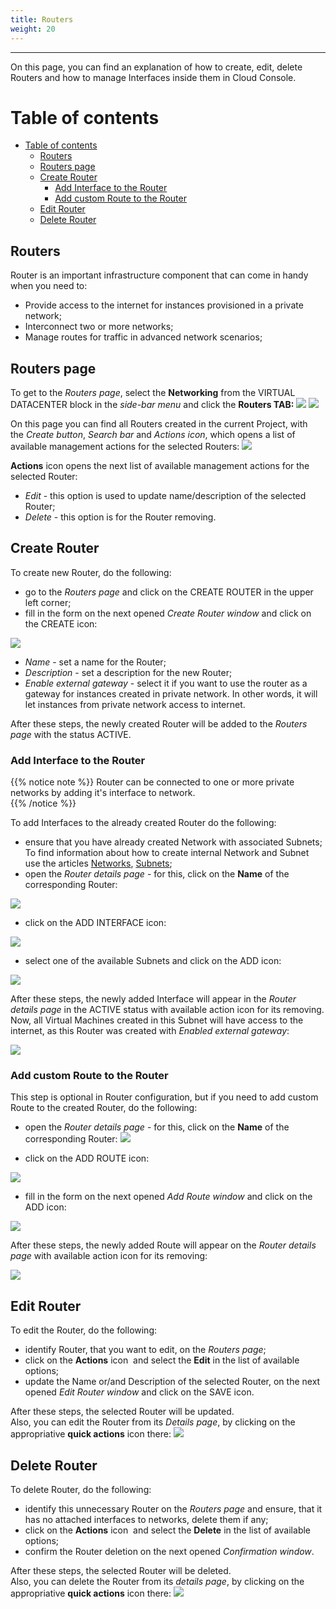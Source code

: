 ```yaml
---
title: Routers
weight: 20
---
```

___
On this page, you can find an explanation of how to create, edit, delete Routers and how to manage Interfaces inside them in Cloud Console.

# Table of contents
- [Table of contents](#table-of-contents)
  - [Routers](#routers)
  - [Routers page](#routers-page)
  - [Create Router](#create-router)
    - [Add Interface to the Router](#add-interface-to-the-router)
    - [Add custom Route to the Router](#add-custom-route-to-the-router)
  - [Edit Router](#edit-router)
  - [Delete Router](#delete-router)

## Routers
Router is an important infrastructure component that can come in handy when you need to:  
- Provide access to the internet for instances provisioned in a private network;  
- Interconnect two or more networks;  
- Manage routes for traffic in advanced network scenarios;  

## Routers page
To get to the *Routers page*, select the **Networking** from the VIRTUAL DATACENTER block in the *side-bar menu* and click the **Routers TAB:**
![](../../../assets/images/networks/net-1.png?width=15pc&classes=border,shadow) 
![](../../../assets/images/routers/1.png?width=20pc&classes=border,shadow) 

On this page you can find all Routers created in the current Project, with the *Create button*, *Search bar* and *Actions icon*, which opens a list of available management actions for the selected Routers:
![](../../../assets/images/routers/2.png?classes=border,shadow) 

**Actions** icon opens the next list of available management actions for the selected Router:
- *Edit* - this option is used to update name/description of the selected Router; 
- *Delete* - this option is for the Router removing.

## Create Router 

To create new Router, do the following:
- go to the *Routers page* and click on the CREATE ROUTER in the upper left corner;  
- fill in the form on the next opened *Create Router window* and click on the CREATE icon:

![](../../../assets/images/routers/3.png?width=35pc&classes=border,shadow)  
  - *Name* - set a name for the Router; 
  - *Description* - set a description for the new Router;
  - *Enable external gateway* - select it if you want to use the router as a gateway for instances created in private network. In other words, it will let instances from private network access to internet. 

After these steps, the newly created Router will be added to the *Routers page* with the status ACTIVE.  

### Add Interface to the Router 

{{% notice note %}}
Router can be connected to one or more private networks by adding it's interface to network.  
{{% /notice %}}

To add Interfaces to the already created Router do the following:
- ensure that you have already created Network with associated Subnets;  
  To find information about how to create internal Network and Subnet use the articles [Networks](https://docs.ventuscloud.eu/products/networking/networks/), [Subnets](https://docs.ventuscloud.eu/products/networking/subnets/);
- open the *Router details page* - for this, click on the **Name** of the corresponding Router:

![](../../../assets/images/routers/4.png?classes=border,shadow)  

- click on the ADD INTERFACE icon:

![](../../../assets/images/routers/5.png?classes=border,shadow) 

- select one of the available Subnets and click on the ADD icon:

![](../../../assets/images/routers/6.png?width=35pc&classes=border,shadow)

After these steps, the newly added Interface will appear in the *Router details page* in the ACTIVE status with available action icon for its removing. Now, all Virtual Machines created in this Subnet will have access to the internet, as this Router was created with *Enabled external gateway*:

![](../../../assets/images/routers/7.png?classes=border,shadow) 

### Add custom Route to the Router 

This step is optional in Router configuration, but if you need to add custom Route to the created Router, do the following:
- open the *Router details page* - for this, click on the **Name** of the corresponding Router:
![](../../../assets/images/routers/4.png?classes=border,shadow) 

- click on the ADD ROUTE icon:

![](../../../assets/images/routers/10.png?classes=border,shadow) 

- fill in the form on the next opened *Add Route window* and click on the ADD icon:

![](../../../assets/images/routers/11.png?width=35pc&classes=border,shadow)  

After these steps, the newly added Route will appear on the *Router details page* with available action icon for its removing:

![](../../../assets/images/routers/12.png?classes=border,shadow) 

## Edit Router

To edit the Router, do the following:
- identify Router, that you want to edit, on the *Routers page*;
- click on the **Actions** icon  and select the **Edit** in the list of available options;
- update the Name or/and Description of the selected Router, on the next opened *Edit Router window* and click on the SAVE icon.

After these steps, the selected Router will be updated.  
Also, you can edit the Router from its *Details page*, by clicking on the appropriative **quick actions** icon there:
![](../../../assets/images/routers/8.png?width=25pc&classes=border,shadow)  

## Delete Router

To delete Router, do the following:
- identify this unnecessary Router on the *Routers page* and ensure, that it has no attached interfaces to networks, delete them if any;
- click on the **Actions** icon  and select the **Delete** in the list of available options;
- confirm the Router deletion on the next opened *Confirmation window*.

After these steps, the selected Router will be deleted.  
Also, you can delete the Router from its *details page*, by clicking on the appropriative **quick actions** icon there:
![](../../../assets/images/routers/9.png?width=25pc&classes=border,shadow)  


